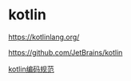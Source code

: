 # kotlin

https://kotlinlang.org/

https://github.com/JetBrains/kotlin

[kotlin编码规范](https://www.kotlincn.net/docs/reference/coding-conventions.html)